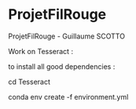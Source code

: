 # ProjetFilRouge
ProjetFilRouge - Guillaume SCOTTO

Work on Tesseract :

to install all good dependencies :

cd Tesseract

conda env create -f environment.yml
